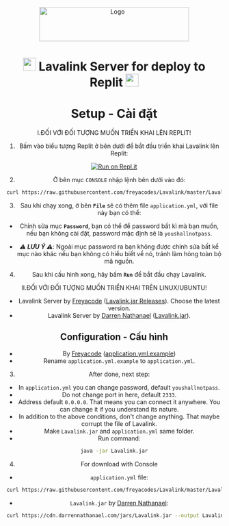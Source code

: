 <div align="center">
  <a href="https://github.com/maskiilovmai/Lavalink-Replit">
    <img src="https://darrennathanael.com/cdn/springtext.svg" alt="Logo" width="350" height="80">
  </a>

<h1 align="center"><img src="https://darrennathanael.com/cdn/springboot.svg" width="30px"> Lavalink Server for deploy to Replit <img src="https://darrennathanael.com/cdn/springboot.svg" width="30px"></h1>

# Setup - Cài đặt
<p align="center">I.ĐỐI VỚI ĐỐI TƯỢNG MUỐN TRIỂN KHAI LÊN REPLIT!</p>

1. Bấm vào biểu tượng Replit ở bên dưới để bắt đầu triển khai Lavalink lên Replit:

[![Run on Repl.it](https://repl.it/badge/github/SudhanPlayz/Discord-MusicBot)](https://repl.it/github/maskiilovmai/lavalink)

2. Ở bên mục `CONSOLE` nhập lệnh bên dưới vào đó:

```sh
curl https://raw.githubusercontent.com/freyacodes/Lavalink/master/LavalinkServer/application.yml.example -o application.yml
```

3. Sau khi chạy xong, ở bên **`File`** sẽ có thêm file `application.yml`, với file này bạn có thể:
- Chỉnh sửa mục **`Password`**, bạn có thể để password bất kì mà bạn muốn, nếu bạn không cài đặt, password mặc định sẽ là `youshallnotpass`.

- ***⚠ LƯU Ý ⚠***: Ngoài mục password ra bạn không được chỉnh sửa bất kể mục nào khác nếu bạn không có hiểu biết về nó, tránh làm hỏng toàn bộ mã nguồn.

4. Sau khi cấu hình xong, hãy bấm **`Run`** để bắt đầu chạy Lavalink.

<p align="center">II.ĐỐI VỚI ĐỐI TƯỢNG MUỐN TRIỂN KHAI TRÊN LINUX/UBUNTU!</p>

- Lavalink Server by [Freyacode](https://github.com/freyacodes) ([Lavalink.jar Releases](https://github.com/freyacodes/Lavalink/releases)). Choose the latest version.
- Lavalink Server by [Darren Nathanael](https://darrennathanael.com/) ([Lavalink.jar](https://cdn.darrennathanael.com/jars/Lavalink.jar)).

## Configuration - Cấu hình
- By [Freyacode](https://github.com/freyacodes) ([application.yml.example](https://raw.githubusercontent.com/freyacodes/Lavalink/master/LavalinkServer/application.yml.example))
- Rename `application.yml.example` to `application.yml`.
3. After done, next step:
- In `application.yml` you can change password, default `youshallnotpass`.
- Do not change port in here, default `2333`.
- Address default `0.0.0.0`. That means you can connect it anywhere. You can change it if you understand its nature.
- In addition to the above conditions, don't change anything. That maybe corrupt the file of Lavalink.
- Make `Lavalink.jar` and `application.yml` same folder.
- Run command:
```sh
java -jar Lavalink.jar
```
4. For download with Console
- `application.yml` file:
```sh
curl https://raw.githubusercontent.com/freyacodes/Lavalink/master/LavalinkServer/application.yml.example --output application.yml
```
- `Lavalink.jar` by [Darren Nathanael](https://darrennathanael.com/):
```sh
curl https://cdn.darrennathanael.com/jars/Lavalink.jar --output Lavalink.jar
```
